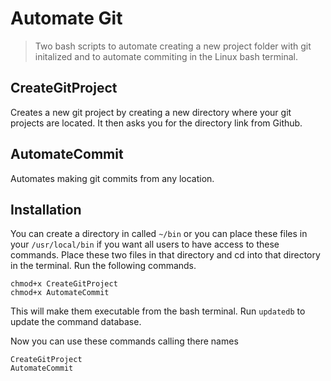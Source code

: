 # Automate Git

> Two bash scripts to automate creating a new project folder with git initalized and to automate commiting in the Linux bash terminal.

## CreateGitProject

Creates a new git project by creating a new directory where your git projects are located. It then asks you for the directory link from Github.

## AutomateCommit

Automates making git commits from any location.

## Installation

You can create a directory in called `~/bin` or you can place these files in your `/usr/local/bin` if you want all users to have access to these commands. Place these two files in that directory and cd into that directory in the terminal. Run the following commands.

```
chmod+x CreateGitProject
chmod+x AutomateCommit
```

This will make them executable from the bash terminal. Run `updatedb` to update the command database.

Now you can use these commands calling there names

```
CreateGitProject
AutomateCommit
```
